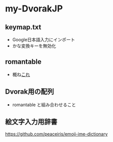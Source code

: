 # my-DvorakJP

## keymap.txt

- Google日本語入力にインポート
- かな変換キーを無効化

## romantable

- 概ね[これ](https://github.com/shinespark/dvorakjp-romantable)

## Dvorak用の配列

- romantable と組み合わせること

## 絵文字入力用辞書

<https://github.com/peaceiris/emoji-ime-dictionary>
